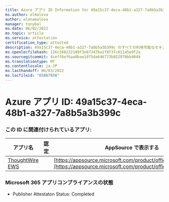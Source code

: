 ```yaml
---
title: Azure アプリ ID Information for 49a15c37-4eca-48b1-a327-7a8b5a3b399c
ms.author: elmalova
author: elenamalova
manager: tonybal
ms.date: 06/02/2022
ms.topic: article
ms.service: attestation
certification_type: attested
description: 49a15c37-4eca-48b1-a327-7a8b5a3b399c のすべての利用可能なセキュリティとコンプライアンス情報。
ms.openlocfilehash: 126c160222189f3e873476a1f8f37c611a5e9f2a
ms.sourcegitcommit: 4ceff6ef6aa0bae1075da646773b852970bb4049
ms.translationtype: MT
ms.contentlocale: ja-JP
ms.lasthandoff: 06/03/2022
ms.locfileid: "65867938"
---
```

# <a name="azure-app-id-49a15c37-4eca-48b1-a327-7a8b5a3b399c"></a>Azure アプリ ID: 49a15c37-4eca-48b1-a327-7a8b5a3b399c


### <a name="apps-associated-with-this-id"></a>この ID に関連付けられているアプリ:
| **アプリ名** | **認定** | **AppSource で表示する** |
|--------------|---------------|-----------------------|
| [ThoughtWire EWS](../forward/WA200003239.md) |  | [https://appsource.microsoft.com/product/office/WA200003239](https://appsource.microsoft.com/product/office/WA200003239) |

### <a name="microsoft-365-app-compliance-status"></a>Microsoft 365 アプリコンプライアンスの状態
- Publisher Attestaton Status: Completed
